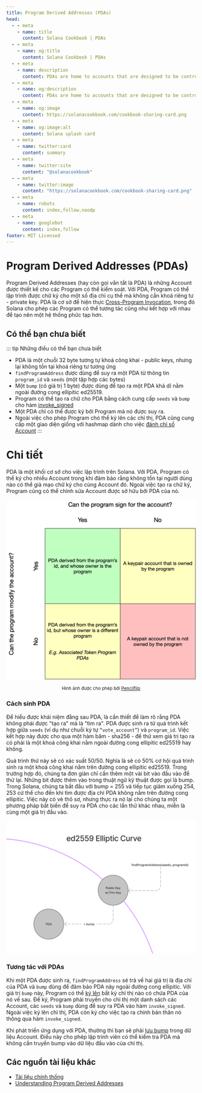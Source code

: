 ```yaml
---
title: Program Derived Addresses (PDAs)
head:
  - - meta
    - name: title
      content: Solana Cookbook | PDAs
  - - meta
    - name: og:title
      content: Solana Cookbook | PDAs
  - - meta
    - name: description
      content: PDAs are home to accounts that are designed to be controlled by a specific program. Learn about PDAs and more Core Concepts at The Solana cookbook.
  - - meta
    - name: og:description
      content: PDAs are home to accounts that are designed to be controlled by a specific program. Learn about PDAs and more Core Concepts at The Solana cookbook.
  - - meta
    - name: og:image
      content: https://solanacookbook.com/cookbook-sharing-card.png
  - - meta
    - name: og:image:alt
      content: Solana splash card
  - - meta
    - name: twitter:card
      content: summary
  - - meta
    - name: twitter:site
      content: "@solanacookbook"
  - - meta
    - name: twitter:image
      content: "https://solanacookbook.com/cookbook-sharing-card.png"
  - - meta
    - name: robots
      content: index,follow,noodp
  - - meta
    - name: googlebot
      content: index,follow
footer: MIT Licensed
---
```


# Program Derived Addresses (PDAs)

Program Derived Addresses (hay còn gọi vắn tắt là PDA) là những Account được thiết kế cho các Program có thể kiểm soát. Với PDA, Program có thể lập trình được chữ ký cho một số địa chỉ cụ thể mà không cần khoá riêng tư - private key. PDA là cơ sở để hiện thực [Cross-Program Invocation](https://docs.solana.com/developing/programming-model/calling-between-programs#cross-program-invocations), trong đó Solana cho phép các Program có thể tương tác cũng như kết hợp với nhau để tạo nên một hệ thống phức tạp hơn.

## Có thể bạn chưa biết

::: tip Những điều có thể bạn chưa biết
- PDA là một chuỗi 32 byte tương tự khoá công khai - public keys, nhưng lại không tồn tại khoá riêng tư tương ứng
- `findProgramAddress` được dùng để suy ra một PDA từ thông tin `program_id` và `seeds` (một tập hợp các bytes)
- Một `bump` (có giá trị 1 byte) được dùng để tạo ra một PDA khả dĩ nằm ngoài đường cong ellipitic ed25519.
- Program có thể tạo ra chữ cho PDA bằng cách cung cấp `seeds` và `bump` cho hàm [invoke_signed](https://docs.solana.com/developing/programming-model/calling-between-programs#program-signed-accounts)
- Một PDA chỉ có thể được ký bởi Program mà nó được suy ra.
- Ngoài việc cho phép Program chó thể ký lên các chỉ thị, PDA cũng cung cấp một giao diện giống với hashmap dành cho việc [đánh chỉ số Account](../guides/account-maps.md)
:::

# Chi tiết

PDA là một khối cơ sở cho việc lập trình trên Solana. Với PDA, Program có thể ký cho nhiều Account trong khi đảm bảo rằng không tồn tại người dùng nào có thể giả mạo chữ ký cho cùng Account đó. Ngoài việc tạo ra chữ ký, Program cũng có thể chỉnh sửa Account được sở hữu bởi PDA của nó.

![Accounts matrix](./account-matrix.png)

<small style="text-align:center;display:block;">Hình ảnh được cho phép bời <a href="https://twitter.com/pencilflip">Pencilflip</a></small>

### Cách sinh PDA

Để hiểu được khái niệm đằng sau PDA, là cần thiết để làm rõ rằng PDA không phải được "tạo ra" mà là "tìm ra". PDA được sinh ra từ quá trình kết hợp giữa `seeds` (ví dụ như chuỗi ký tự `“vote_account”`) và `program_id`. Việc kết hợp này được cho qua một hàm băm - sha256 - để thử xem giá trị tạo ra có phải là một khoá công khai nằm ngoài đường cong ellipitic ed25519 hay không.

Quá trình thử này sẽ có xác suất 50/50. Nghĩa là sẽ có 50% cơ hội quá trình sinh ra một khoá công khai nằm trên đường cong ellipitic ed25519. Trong trường hợp đó, chúng ta đơn giản chỉ cần thêm một vài bit vào đầu vào để thử lại. Những bit được thêm vào trong thuật ngữ kỹ thuật được gọi là bump. Trong Solana, chúng ta bắt đầu với bump = 255 và tiếp tục giảm xuống 254, 253 cứ thể cho đến khi tìm được địa chỉ PDA không nằm trên đường cong ellipitic. Việc này có vẻ thô sơ, nhưng thực ra nó lại cho chúng ta một phương pháp bất biến để suy ra PDA cho các lần thử khác nhau, miễn là cùng một giá trị đầu vào.

![PDA on the ellipitic curve](./pda-curve.png)

### Tương tác với PDAs

Khi một PDA được sinh ra, `findProgramAddress` sé trả về hai giá trị là địa chỉ của PDA và `bump` dùng để đảm bảo PDA này ngoài đường cong ellipitic. Với giá trị `bump` này, Program có thể [ký lên](../references/accounts.md#sign-with-a-pda) bất kỳ chỉ thị nào có chứa PDA của nó về sau. Để ký, Program phải truyền cho chỉ thị một danh sách các Account, các `seeds` và `bump` dùng để suy ra PDA vào hàm `invoke_signed`. Ngoài việc ký lên chỉ thị, PDA còn ký cho việc tạo ra chính bản thân nó thông qua hàm `invoke_signed`.

Khi phát triển ứng dụng với PDA, thường thì bạn sẽ phải [lưu bump](https://github.com/solana-labs/solana-program-library/blob/78e29e9238e555967b9125799d7d420d7d12b959/token-swap/program/src/state.rs#L100) trong dữ liệu Account. Điều này cho phép lập trình viên có thể kiểm tra PDA mà không cần truyền bump vào dữ liệu đầu vào của chỉ thị.

## <a name="resources"></a> Các nguồn tài liệu khác
- [Tài liệu chính thống](https://docs.solana.com/developing/programming-model/calling-between-programs#program-derived-addresses)
- [Understanding Program Derived Addresses](https://www.brianfriel.xyz/understanding-program-derived-addresses/)
